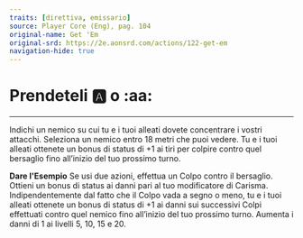 ```yaml
---
traits: [direttiva, emissario]
source: Player Core (Eng), pag. 104
original-name: Get 'Em
original-srd: https://2e.aonsrd.com/actions/122-get-em
navigation-hide: true
---
```


# Prendeteli :a: o :aa:

---

Indichi un nemico su cui tu e i tuoi alleati dovete concentrare i vostri
attacchi. Seleziona un nemico entro 18 metri che puoi vedere. Tu e i tuoi
alleati ottenete un bonus di status di +1 ai tiri per colpire contro quel
bersaglio fino all’inizio del tuo prossimo turno.

**Dare l'Esempio** Se usi due azioni, effettua un Colpo contro il bersaglio.
Ottieni un bonus di status ai danni pari al tuo modificatore di Carisma.
Indipendentemente dal fatto che il Colpo vada a segno o meno, tu e i tuoi
alleati ottenete un bonus di status di +1 ai danni sui successivi Colpi
effettuati contro quel nemico fino all’inizio del tuo prossimo turno. Aumenta i
danni di 1 ai livelli 5, 10, 15 e 20.

